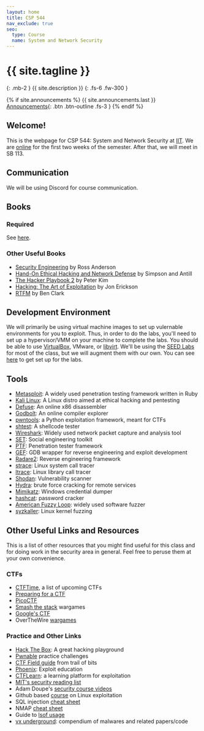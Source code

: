 ```yaml
---
layout: home
title: CSP 544
nav_exclude: true
seo:
  type: Course
  name: System and Network Security
---
```


# {{ site.tagline }}
{: .mb-2 }
{{ site.description }}
{: .fs-6 .fw-300 }

{% if site.announcements %}
{{ site.announcements.last }}
[Announcements](announcements.md){: .btn .btn-outline .fs-3 }
{% endif %}

## Welcome!

This is the webpage for CSP 544: System and Network Security at 
[IIT](https://iit.edu).  We are [online](https://iit-edu.zoom.us/j/86373049435?pwd=aEV5TzlndXdlSlhxQ3dRWGhpQzM3UT09) 
for the first two weeks of the semester. After that, we will meet in SB 113. 

## Communication
We will be using Discord for course communication.

## Books

### Required
See [here](https://www.amazon.com/dp/1733003932/ref=cm_sw_em_r_mt_dp_U_BRJfEb9D10NPV). 

### Other Useful Books
- [Security Engineering](https://www.cl.cam.ac.uk/~rja14/book.html) by Ross Anderson
- [Hand-On Ethical Hacking and Network Defense](https://www.amazon.com/dp/1285454618/ref=cm_sw_em_r_mt_dp_U_9WJfEbPZYT9WP) by Simpson and Antill
- [The Hacker Playbook 2](https://www.amazon.com/dp/B01072WJZE?ref_=cm_sw_r_kb_dp_r.1fEbY7PCXQJ&tag=kpembed-20&linkCode=kpe) by Peter Kim
- [Hacking: The Art of Exploitation](https://www.amazon.com/dp/B004OEJN3I?ref_=cm_sw_r_kb_dp_1.1fEb4R99QTB&tag=kpembed-20&linkCode=kpe) by Jon Erickson
- [RTFM](https://www.amazon.com/Rtfm-Red-Team-Field-Manual/dp/1494295504/ref=sr_1_1?keywords=red+team+field+manual&qid=1578590253&sr=8-1) by Ben Clark


## Development Environment
We will primarily be using virtual machine images to set up vulernable
environments for you to exploit. Thus, in order to do the labs, you'll need to
set up a hypervisor/VMM on your machine to complete the labs. You should be
able to use [VirtualBox](https://www.virtualbox.org/), VMware, or [libvirt](https://libvirt.org/). We'll be using the [SEED Labs](https://seedsecuritylabs.org/) for
most of the class, but we will augment them with our own. You can see [here](https://seedsecuritylabs.org/lab_env.html) to
get set up for the labs.

## Tools
- [Metasploit](https://www.metasploit.com/): A widely used penetration testing framework written in Ruby
- [Kali Linux](https://www.kali.org/): A Linux distro aimed at ethical hacking and pentesting
- [Defuse](https://defuse.ca/online-x86-assembler.htm#disassembly): An online x86 disassembler
- [Godbolt](https://godbolt.org/): An online compiler explorer
- [pwntools](http://docs.pwntools.com/en/stable/): a Python exploitation framework, meant for CTFs
- [shtest](https://github.com/hellman/shtest): A shellcode tester
- [Wireshark](https://www.wireshark.org/): Widely used network packet capture and analysis tool
- [SET](https://www.trustedsec.com/tools/the-social-engineer-toolkit-set/): Social engineering toolkit
- [PTF](https://github.com/trustedsec/ptf/): Penetration tester framework
- [GEF](https://gef.readthedocs.io/en/master/): GDB wrapper for reverse engineering and exploit development
- [Radare2](https://rada.re/n/): Reverse engineering framework
- [strace](https://strace.io/): Linux system call tracer
- [ltrace](https://blog.packagecloud.io/eng/2016/03/14/how-does-ltrace-work/): Linux library call tracer
- [Shodan](https://www.shodan.io/): Vulnerability scanner
- [Hydra](https://sectools.org/tool/hydra/): brute force cracking for remote services
- [Mimikatz](https://attack.mitre.org/software/S0002/): Windows credential dumper
- [hashcat](https://hashcat.net/hashcat/): password cracker
- [American Fuzzy Loop](https://github.com/google/AFL): widely used software fuzzer
- [syzkaller](https://lwn.net/Articles/677764/): Linux kernel fuzzing

## Other Useful Links and Resources
This is a list of other resources that you might find useful for this class and
for doing work in the security area in general. Feel free to peruse them at
your own convenience.

### CTFs
- [CTFTime](https://ctftime.org/ctfs), a list of upcoming CTFs
- [Preparing for a CTF](https://www.cbtnuggets.com/blog/training/exam-prep/how-to-prepare-for-a-capture-the-flag-hacking-competition)
- [PicoCTF](https://picoctf.org/)
- [Smash the stack](http://www.smashthestack.org/wargames.html) wargames
- [Google's CTF](https://capturetheflag.withgoogle.com/#beginners/)
- OverTheWire [wargames](https://overthewire.org/wargames/)

### Practice and Other Links
- [Hack The Box](https://www.hackthebox.com/): A great hacking playground
- [Pwnable](https://pwnable.tw/) practice challenges
- [CTF Field guide](https://trailofbits.github.io/ctf/) from trail of bits
- [Phoenix](https://exploit.education/phoenix/): Exploit education
- [CTFLearn](https://ctflearn.com/): a learning platform for exploitation
- [MIT's security reading list](http://css.csail.mit.edu/6.858/2019/reference.html)
- Adam Doupe's [security course videos](https://www.youtube.com/channel/UCWA6pfcx4Ok4xsIA7Mkr39w/playlists)
- Github based [course](https://github.com/nnamon/linux-exploitation-course) on Linux exploitation
- SQL injection [cheat sheet](https://www.netsparker.com/blog/web-security/sql-injection-cheat-sheet/)
- NMAP [cheat sheet](https://hackertarget.com/nmap-cheatsheet-a-quick-reference-guide/)
- Guide to [lsof usage](https://danielmiessler.com/study/lsof/)
- [vx underground](https://vxug.fakedoma.in/): compendium of malwares and related papers/code



